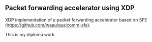Packet forwarding accelerator using XDP
--------

XDP implementation of a packet forwarding accelerator based on SFE (https://github.com/waau/qualcomm-sfe).

This is my diploma work.

